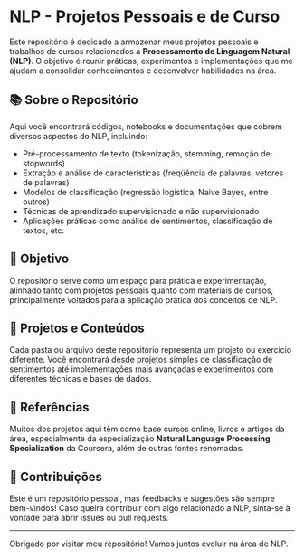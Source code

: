 # NLP - Projetos Pessoais e de Curso

Este repositório é dedicado a armazenar meus projetos pessoais e trabalhos de cursos relacionados a **Processamento de Linguagem Natural (NLP)**. O objetivo é reunir práticas, experimentos e implementações que me ajudam a consolidar conhecimentos e desenvolver habilidades na área.

## 📚 Sobre o Repositório

Aqui você encontrará códigos, notebooks e documentações que cobrem diversos aspectos do NLP, incluindo:

- Pré-processamento de texto (tokenização, stemming, remoção de stopwords)
- Extração e análise de características (freqüência de palavras, vetores de palavras)
- Modelos de classificação (regressão logística, Naive Bayes, entre outros)
- Técnicas de aprendizado supervisionado e não supervisionado
- Aplicações práticas como análise de sentimentos, classificação de textos, etc.

## 🎯 Objetivo

O repositório serve como um espaço para prática e experimentação, alinhado tanto com projetos pessoais quanto com materiais de cursos, principalmente voltados para a aplicação prática dos conceitos de NLP.

## 🚀 Projetos e Conteúdos

Cada pasta ou arquivo deste repositório representa um projeto ou exercício diferente. Você encontrará desde projetos simples de classificação de sentimentos até implementações mais avançadas e experimentos com diferentes técnicas e bases de dados.

## 📖 Referências

Muitos dos projetos aqui têm como base cursos online, livros e artigos da área, especialmente da especialização **Natural Language Processing Specialization** da Coursera, além de outras fontes renomadas.

## 🤝 Contribuições

Este é um repositório pessoal, mas feedbacks e sugestões são sempre bem-vindos! Caso queira contribuir com algo relacionado a NLP, sinta-se à vontade para abrir issues ou pull requests.

---

Obrigado por visitar meu repositório! Vamos juntos evoluir na área de NLP.  
